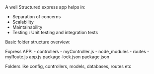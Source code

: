 A well Structured express app helps in:

- Separation of concerns
- Scalability
- Maintainability
- Testing : Unit testing and integration tests

Basic folder structure overview:

Express APP: - controllers - myController.js - node_modules - routes - myRoute.js
app.js
package-lock.json
package.json

Folders like config, controllers, models, databases, routes etc
